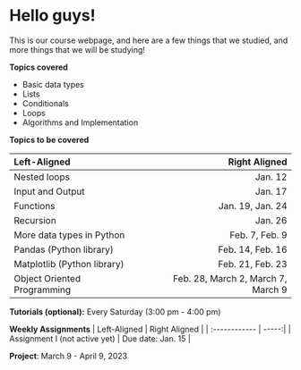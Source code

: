 # Hello guys!

This is our course webpage, and here are a few things that we studied, and more things that we will be studying!


**Topics covered**

- Basic data types
- Lists
- Conditionals
- Loops
- Algorithms and Implementation


**Topics to be covered**

| Left-Aligned  | Right Aligned |
| :------------ | -----:|
| Nested loops     | Jan. 12 |
| Input and Output     |   Jan. 17 |
| Functions |    Jan. 19, Jan. 24 |
| Recursion |    Jan. 26 |
| More data types in Python |    Feb. 7, Feb. 9 |
| Pandas (Python library) |    Feb. 14, Feb. 16|
| Matplotlib (Python library) |    Feb. 21, Feb. 23 |
| Object Oriented Programming |    Feb. 28, March 2, March 7, March 9 |

**Tutorials (optional):** Every Saturday (3:00 pm - 4:00 pm)

**Weekly Assignments**
| Left-Aligned  | Right Aligned |
| :------------ | -----:|
| Assignment I (not active yet)     | Due date: Jan. 15 |

**Project**: March 9 - April 9, 2023
